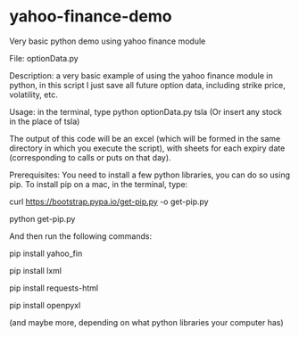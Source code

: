# yahoo-finance-demo
Very basic python demo using yahoo finance module

File: optionData.py

Description: a very basic example of using the yahoo finance module in python, in this script I just save all future option data, including strike price, volatility, etc.

Usage: in the terminal, type
python optionData.py tsla
(Or insert any stock in the place of tsla)

The output of this code will be an excel (which will be formed in the same directory in which you execute the script), with sheets for each expiry date (corresponding to calls or puts on that day).

Prerequisites:
You need to install a few python libraries, you can do so using pip. To install pip on a mac, in the terminal, type:

curl https://bootstrap.pypa.io/get-pip.py -o get-pip.py

python get-pip.py

And then run the following commands: 

pip install yahoo_fin

pip install lxml

pip install requests-html

pip install openpyxl

(and maybe more, depending on what python libraries your computer has)
